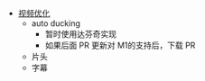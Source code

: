 - [视频优化](<视频优化.md>)
    - auto ducking
        - 暂时使用达芬奇实现
        - 如果后面 PR 更新对 M1的支持后，下载 PR
    - 片头
    - 字幕
